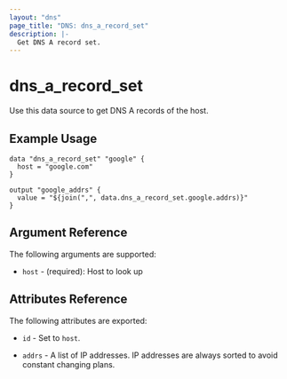 ```yaml
---
layout: "dns"
page_title: "DNS: dns_a_record_set"
description: |-
  Get DNS A record set.
---
```


# dns_a_record_set

Use this data source to get DNS A records of the host.

## Example Usage

```hcl
data "dns_a_record_set" "google" {
  host = "google.com"
}

output "google_addrs" {
  value = "${join(",", data.dns_a_record_set.google.addrs)}"
}
```

## Argument Reference

The following arguments are supported:

 * `host` - (required): Host to look up

## Attributes Reference

The following attributes are exported:

 * `id` - Set to `host`.

 * `addrs` - A list of IP addresses. IP addresses are always sorted to avoid constant changing plans.
